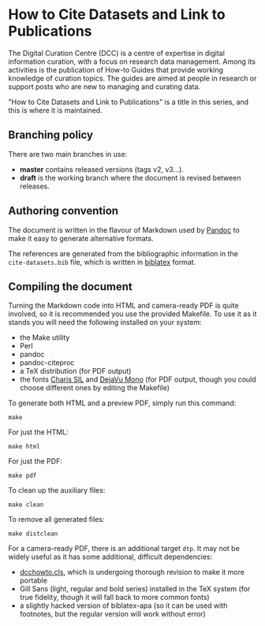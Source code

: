 How to Cite Datasets and Link to Publications
=============================================

The Digital Curation Centre (DCC) is a centre of expertise in digital information curation, with a focus on research data management. Among its activities is the publication of How-to Guides that provide working knowledge of curation topics. The guides are aimed at people in research or support posts who are new to managing and curating data. 

"How to Cite Datasets and Link to Publications" is a title in this series, and this is where it is maintained.


Branching policy
----------------

There are two main branches in use:

* **master** contains released versions (tags v2, v3...).
* **draft** is the working branch where the document is revised between releases.


Authoring convention
--------------------

The document is written in the flavour of Markdown used by [Pandoc](http://johnmacfarlane.net/pandoc/) to make it easy to generate alternative formats.

The references are generated from the bibliographic information in the `cite-datasets.bib` file, which is written in [biblatex](http://www.tex.ac.uk/tex-archive/help/Catalogue/entries/biblatex.html) format.


Compiling the document
----------------------

Turning the Markdown code into HTML and camera-ready PDF is quite involved, so it is recommended you use the provided Makefile. To use it as it stands you will need the following installed on your system:

* the Make utility
* Perl
* pandoc
* pandoc-citeproc
* a TeX distribution (for PDF output)
* the fonts [Charis SIL](http://scripts.sil.org/cms/scripts/page.php?item_id=CharisSIL_download) and [DejaVu Mono](http://dejavu-fonts.org/wiki/Download) (for PDF output, though you could choose different ones by editing the Makefile)

To generate both HTML and a preview PDF, simply run this command:

~~~~
make
~~~~

For just the HTML:

~~~~
make html
~~~~

For just the PDF:

~~~~
make pdf
~~~~

To clean up the auxiliary files:

~~~~
make clean
~~~~

To remove all generated files:

~~~~
make distclean
~~~~

For a camera-ready PDF, there is an additional target `dtp`. It may not be widely useful as it has some additional, difficult dependencies:

* [dcchowto.cls](https://github.com/alex-ball/dcchowto), which is undergoing thorough revision to make it more portable
* Gill Sans (light, regular and bold series) installed in the TeX system (for true fidelity, though it will fall back to more common fonts)
* a slightly hacked version of biblatex-apa (so it can be used with footnotes, but the regular version will work without error)
